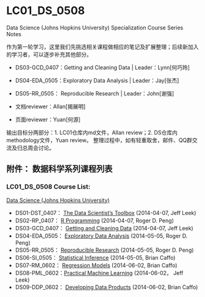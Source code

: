 LC01_DS_0508
============

Data Science (Johns Hopkins University) Specialization Course Series Notes

作为第一轮学习，这里我们先挑选相关课程做相应的笔记及扩展整理；后续新加入的学习者，可以逐步补充其他部分。

* DS03-GCD_0407：Getting and Cleaning Data | Leader：Lynn[何巧玲]
* DS04-EDA_0505：Exploratory Data Analysis | Leader：Jay[张杰]
* DS05-RR_0505： Reproducible Research     | Leader：John[谢强]

* 文档reviewer：Allan[揭展明]
* 页面reviewer：Yuan[何源]

输出目标分两部分：1. LC01仓库内md文件，Allan review；2. DS仓库内methodology文件，Yuan review。
整理过程中，如有轻重取舍，邮件、QQ群交流及归总周会讨论。

## 附件： 数据科学系列课程列表
### LC01_DS_0508 Course List:
[Data Science (Johns Hopkins University)](https://www.coursera.org/specialization/jhudatascience/1/overview)

- DS01-DST_0407： [The Data Scientist’s Toolbox](https://www.coursera.org/course/datascitoolbox) (2014-04-07, Jeff Leek)
- DS02-RP_0407： [R Programming](https://www.coursera.org/course/rprog) (2014-04-07, Roger D. Peng)
- DS03-GCD_0407： [Getting and Cleaning Data](https://www.coursera.org/course/getdata) (2014-04-07, Jeff Leek)
- DS04-EDA_0505： [Exploratory Data Analysis](https://www.coursera.org/course/exdata) (2014-05-05, Roger D. Peng)
- DS05-RR_0505： [Reproducible Research](https://www.coursera.org/course/repdata) (2014-05-05, Roger D. Peng)
- DS06-SI_0505： [Statistical Inference](https://www.coursera.org/course/statinference) (2014-05-05, Brian Caffo)
- DS07-RM_0602： [Regression Models](https://www.coursera.org/course/regmods) (2014-06-02, Brian Caffo)
- DS08-PML_0602：[Practical Machine Learning](https://www.coursera.org/course/predmachlearn) (2014-06-02， Jeff Leek)
- DS09-DDP_0602： [Developing Data Products](Https://www.coursera.org/course/devdataprod) (2014-06-02, Brian Caffo)
